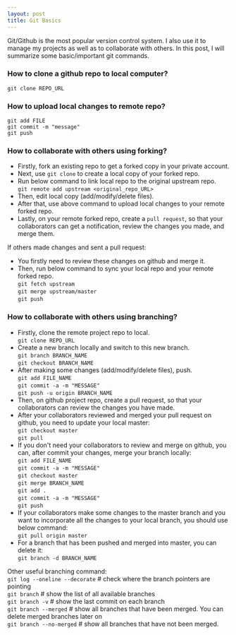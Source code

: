 ```yaml
---
layout: post
title: Git Basics
---
```


Git/Github is the most popular version control system. I also use it to manage my projects as well as to collaborate with others. In this post, I will summarize some basic/important git commands.   

### How to clone a github repo to local computer?   
`git clone REPO_URL`   

### How to upload local changes to remote repo?  
`git add FILE`   
`git commit -m "message"`   
`git push`  

### How to collaborate with others using forking?   
* Firstly, fork an existing repo to get a forked copy in your private account.  
* Next, use `git clone` to create a local copy of your forked repo.  
* Run below command to link local repo to the original upstream repo.   
`git remote add upstream <original_repo_URL>`   
* Then, edit local copy (add/modify/delete files).  
* After that, use above command to upload local changes to your remote forked repo.   
* Lastly, on your remote forked repo, create a `pull request`, so that your collaborators can get a notification, review the changes you made, and merge them.  

If others made changes and sent a pull request:  
* You firstly need to review these changes on github and merge it.  
* Then, run below command to sync your local repo and your remote forked repo.  
`git fetch upstream`   
`git merge upstream/master`   
`git push`   

### How to collaborate with others using branching?  
* Firstly, clone the remote project repo to local.  
`git clone REPO_URL`   
* Create a new branch locally and switch to this new branch.   
`git branch BRANCH_NAME`  
`git checkout BRANCH_NAME`   
* After making some changes (add/modify/delete files), push.  
`git add FILE_NAME`   
`git commit -a -m "MESSAGE"`   
`git push -u origin BRANCH_NAME`   
* Then, on github project repo, create a pull request, so that your collaborators can review the changes you have made.  
* After your collaborators reviewed and merged your pull request on github, you need to update your local master:   
`git checkout master`  
`git pull`  
* If you don't need your collaborators to review and merge on github, you can, after commit your changes, merge your branch locally:   
`git add FILE_NAME`   
`git commit -a -m "MESSAGE"`   
`git checkout master`  
`git merge BRANCH_NAME`   
`git add .`   
`git commit -a -m "MESSAGE"`   
`git push`   
* If your collaborators make some changes to the master branch and you want to incorporate all the changes to your local branch, you should use below command:   
`git pull origin master`  
* For a branch that has been pushed and merged into master, you can delete it:   
`git branch -d BRANCH_NAME`

Other useful branching command:  
`git log --oneline --decorate`  # check where the branch pointers are pointing   
`git branch`    # show the list of all available branches   
`git branch -v` # show the last commit on each branch    
`git branch --merged`  # show all branches that have been merged. You can delete merged branches later on   
`git branch --no-merged`  # show all branches that have not been merged.   
